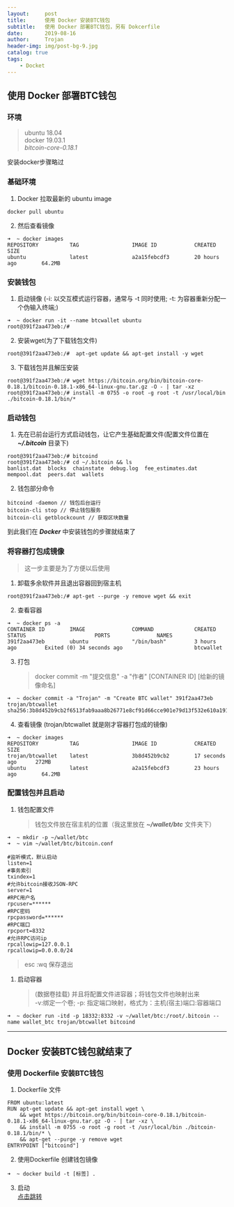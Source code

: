 ```yaml
---
layout:     post
title:      使用 Docker 安装BTC钱包
subtitle:   使用 Docker 部署BTC钱包，另有 Dokcerfile
date:       2019-08-16
author:     Trojan
header-img: img/post-bg-9.jpg
catalog: true
tags:
    - Docket
---
```


## 使用 Docker 部署BTC钱包

### **环境**
>  ubuntu 18.04  
>  docker 19.03.1  
>  *bitcoin-core-0.18.1*

安装docker步骤略过

### **基础环境**
1. Docker 拉取最新的 ubuntu image  

```
docker pull ubuntu 
```
 
2. 然后查看镜像
```
➜  ~ docker images
REPOSITORY          TAG                 IMAGE ID            CREATED             SIZE
ubuntu              latest              a2a15febcdf3        20 hours ago        64.2MB
```
### **安装钱包**
1. 启动镜像 (-i: 以交互模式运行容器，通常与 -t 同时使用; -t: 为容器重新分配一个伪输入终端;)
```
➜  ~ docker run -it --name btcwallet ubuntu
root@391f2aa473eb:/# 
```   
2. 安装wget(为了下载钱包文件)   
```
root@391f2aa473eb:/#  apt-get update && apt-get install -y wget
```
3. 下载钱包并且解压安装   
```
root@391f2aa473eb:/# wget https://bitcoin.org/bin/bitcoin-core-0.18.1/bitcoin-0.18.1-x86_64-linux-gnu.tar.gz -O - | tar -xz
root@391f2aa473eb:/# install -m 0755 -o root -g root -t /usr/local/bin ./bitcoin-0.18.1/bin/*
```
### **启动钱包**
1. 先在已前台运行方式启动钱包，让它产生基础配置文件(配置文件位置在  ***~/.bitcoin***  目录下)
```
root@391f2aa473eb:/# bitcoind
root@391f2aa473eb:/# cd ~/.bitcoin && ls
banlist.dat  blocks  chainstate  debug.log  fee_estimates.dat  mempool.dat  peers.dat  wallets
```
2. 钱包部分命令
```
bitcoind -daemon // 钱包后台运行
bitcoin-cli stop // 停止钱包服务
bitcoin-cli getblockcount // 获取区块数量
```  
到此我们在 ***Docker*** 中安装钱包的步骤就结束了   

### **将容器打包成镜像**
> 这一步主要是为了方便以后使用   
1. 卸载多余软件并且退出容器回到宿主机
```
root@391f2aa473eb:/# apt-get --purge -y remove wget && exit
```
2.  查看容器
```
➜  ~ docker ps -a
CONTAINER ID        IMAGE               COMMAND             CREATED             STATUS                      PORTS               NAMES
391f2aa473eb        ubuntu              "/bin/bash"         3 hours ago         Exited (0) 34 seconds ago                       btcwallet
```   
3. 打包   
   > docker commit -m  "提交信息"   -a  "作者"   [CONTAINER ID]  [给新的镜像命名]
```
➜  ~ docker commit -a "Trojan" -m "Create BTC wallet" 391f2aa473eb trojan/btcwallet
sha256:3b8d452b9cb2f6513fab9aaa8b26771e8cf91d66cce901e79d13f532e610a191
```
4. 查看镜像 (trojan/btcwallet 就是刚才容器打包成的镜像)
```
➜  ~ docker images
REPOSITORY          TAG                 IMAGE ID            CREATED             SIZE
trojan/btcwallet    latest              3b8d452b9cb2        17 seconds ago      272MB
ubuntu              latest              a2a15febcdf3        23 hours ago        64.2MB
```   
<span id="jump"></span>
### **配置钱包并且启动**

1. 钱包配置文件  
   > 钱包文件放在宿主机的位置（我这里放在 ***~/wallet/btc*** 文件夹下）
```
➜  ~ mkdir -p ~/wallet/btc
➜  ~ vim ~/wallet/btc/bitcoin.conf

#监听模式，默认启动
listen=1
#事务索引
txindex=1
#允许bitcoin接收JSON-RPC
server=1
#RPC用户名
rpcuser=******
#RPC密码
rpcpassword=******
#RPC端口
rpcport=8332
#允许RPC访问ip
rpcallowip=127.0.0.1
rpcallowip=0.0.0.0/24

```   
> esc :wq 保存退出

1. 启动容器 
   > (数据卷挂载) 并且将配置文件进容器；将钱包文件也映射出来   
   >  -v:绑定一个卷; -p: 指定端口映射，格式为：主机(宿主)端口:容器端口
```
➜  ~ docker run -itd -p 18332:8332 -v ~/wallet/btc:/root/.bitcoin --name wallet_btc trojan/btcwallet bitcoind
```
---
Docker 安装BTC钱包就结束了 
---   

### 使用 Dockerfile 安装BTC钱包
1. Dockerfile 文件
```
FROM ubuntu:latest
RUN apt-get update && apt-get install wget \
    && wget https://bitcoin.org/bin/bitcoin-core-0.18.1/bitcoin-0.18.1-x86_64-linux-gnu.tar.gz -O - | tar -xz \
    && install -m 0755 -o root -g root -t /usr/local/bin ./bitcoin-0.18.1/bin/* \
    && apt-get --purge -y remove wget
ENTRYPOINT ["bitcoind"]
```

2. 使用Dockerfile 创建钱包镜像   
```
➜  ~ docker build -t [标签] .
```
3. 启动   
[点击跳转](#jump)

   

